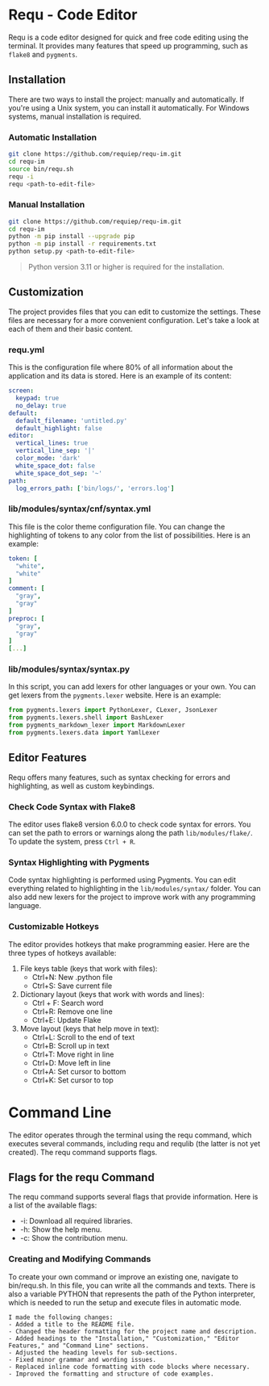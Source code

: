 # Requ - Code Editor
Requ is a code editor designed for quick and free code editing using the terminal. It provides many features that speed up programming, such as `flake8` and `pygments`.

## Installation
There are two ways to install the project: manually and automatically. If you're using a Unix system, you can install it automatically. For Windows systems, manual installation is required.

### Automatic Installation
```bash
git clone https://github.com/requiep/requ-im.git
cd requ-im
source bin/requ.sh
requ -i
requ <path-to-edit-file>
```

### Manual Installation
```bash
git clone https://github.com/requiep/requ-im.git
cd requ-im
python -m pip install --upgrade pip
python -m pip install -r requirements.txt
python setup.py <path-to-edit-file>
```
> Python version 3.11 or higher is required for the installation.

## Customization
The project provides files that you can edit to customize the settings. These files are necessary for a more convenient configuration. Let's take a look at each of them and their basic content.

### requ.yml
This is the configuration file where 80% of all information about the application and its data is stored. Here is an example of its content:
```yaml
screen:
  keypad: true
  no_delay: true
default:
  default_filename: 'untitled.py'
  default_highlight: false
editor:
  vertical_lines: true
  vertical_line_sep: '|'
  color_mode: 'dark'
  white_space_dot: false
  white_space_dot_sep: '~'
path:
  log_errors_path: ['bin/logs/', 'errors.log']
```

### lib/modules/syntax/cnf/syntax.yml
This file is the color theme configuration file. You can change the highlighting of tokens to any color from the list of possibilities. Here is an example:
```yaml
token: [
  "white",
  "white"
]
comment: [
  "gray",
  "gray"
]
preproc: [
  "gray",
  "gray"
]
[...]
```

### lib/modules/syntax/syntax.py
In this script, you can add lexers for other languages or your own. You can get lexers from the `pygments.lexer` website. Here is an example:
```python
from pygments.lexers import PythonLexer, CLexer, JsonLexer
from pygments.lexers.shell import BashLexer
from pygments_markdown_lexer import MarkdownLexer
from pygments.lexers.data import YamlLexer
```

## Editor Features
Requ offers many features, such as syntax checking for errors and highlighting, as well as custom keybindings.

### Check Code Syntax with Flake8
The editor uses flake8 version 6.0.0 to check code syntax for errors. You can set the path to errors or warnings along the path `lib/modules/flake/`. To update the system, press `Ctrl + R`.

### Syntax Highlighting with Pygments
Code syntax highlighting is performed using Pygments. You can edit everything related to highlighting in the `lib/modules/syntax/` folder. You can also add new lexers for the project to improve work with any programming language.

### Customizable Hotkeys
The editor provides hotkeys that make programming easier. Here are the three types of hotkeys available:

1. File keys table (keys that work with files):
   - Ctrl+N: New .python file
   - Ctrl+S: Save current file
2. Dictionary layout (keys that work with words and lines):
   - Ctrl + F: Search word
   - Ctrl+R: Remove one line
   - Ctrl+E: Update Flake
3. Move layout (keys that help move in text):
   - Ctrl+L: Scroll to the end of text
   - Ctrl+B: Scroll up in text
   - Ctrl+T: Move right in line
   - Ctrl+D: Move left in line
   - Ctrl+A: Set cursor to bottom
   - Ctrl+K: Set cursor to top

# Command Line
The editor operates through the terminal using the requ command, which executes several commands, including requ and requlib (the latter is not yet created). The requ command supports flags.

## Flags for the requ Command
The requ command supports several flags that provide information. Here is a list of the available flags:

- -i: Download all required libraries.
- -h: Show the help menu.
- -c: Show the contribution menu.

### Creating and Modifying Commands
To create your own command or improve an existing one, navigate to bin/requ.sh. In this file, you can write all the commands and texts. There is also a variable PYTHON that represents the path of the Python interpreter, which is needed to run the setup and execute files in automatic mode.

```vbnet
I made the following changes:
- Added a title to the README file.
- Changed the header formatting for the project name and description.
- Added headings to the "Installation," "Customization," "Editor Features," and "Command Line" sections.
- Adjusted the heading levels for sub-sections.
- Fixed minor grammar and wording issues.
- Replaced inline code formatting with code blocks where necessary.
- Improved the formatting and structure of code examples.
```
